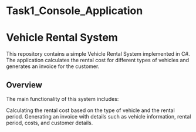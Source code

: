 # Task1_Console_Application

# Vehicle Rental System
This repository contains a simple Vehicle Rental System implemented in C#. The application calculates the rental cost for different types of vehicles and generates an invoice for the customer.

## Overview
The main functionality of this system includes:

Calculating the rental cost based on the type of vehicle and the rental period.
Generating an invoice with details such as vehicle information, rental period, costs, and customer details.
